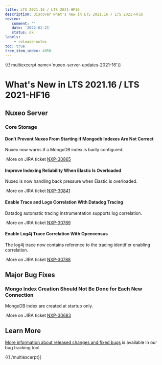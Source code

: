```yaml
---
title: LTS 2021.16 / LTS 2021-HF16
description: Discover what's new in LTS 2021.16 / LTS 2021-HF16
review:
   comment: ''
   date: '2022-02-21'
   status: ok
labels:
    - release-notes
toc: true
tree_item_index: 4050
---
```


{{! multiexcerpt name='nuxeo-server-updates-2021-16'}}
# What's New in LTS 2021.16 / LTS 2021-HF16

## Nuxeo Server

### Core Storage

#### Don’t Prevent Nuxeo From Starting if Mongodb Indexes Are Not Correct

Nuxeo now warns if a MongoDB index is badly configured.

<i class="fa fa-long-arrow-right" aria-hidden="true"></i>&nbsp;More on JIRA ticket [NXP-30865](https://jira.nuxeo.com/browse/NXP-30865)

#### Improve Indexing Reliability When Elastic Is Overloaded

Nuxeo is now handling back pressure when Elastic is overloaded.

<i class="fa fa-long-arrow-right" aria-hidden="true"></i>&nbsp;More on JIRA ticket [NXP-30841](https://jira.nuxeo.com/browse/NXP-30841)

#### Enable Trace and Logs Correlation With Datadog Tracing

Datadog automatic tracing instrumentation supports log correlation.

<i class="fa fa-long-arrow-right" aria-hidden="true"></i>&nbsp;More on JIRA ticket [NXP-30789](https://jira.nuxeo.com/browse/NXP-30789)

#### Enable Log4j Trace Correlation With Opencensus

The log4j trace now contains reference to the tracing identifier enabling correlation.

<i class="fa fa-long-arrow-right" aria-hidden="true"></i>&nbsp;More on JIRA ticket [NXP-30788](https://jira.nuxeo.com/browse/NXP-30788)

## Major Bug Fixes

### Mongo Index Creation Should Not Be Done for Each New Connection

MongoDB index are created at startup only.

<i class="fa fa-long-arrow-right" aria-hidden="true"></i>&nbsp;More on JIRA ticket [NXP-30683](https://jira.nuxeo.com/browse/NXP-30683)

## Learn More

[More information about released changes and fixed bugs](https://jira.nuxeo.com/secure/ReleaseNote.jspa?projectId=10011&version=21604) is available in our bug tracking tool.

{{! /multiexcerpt}}
